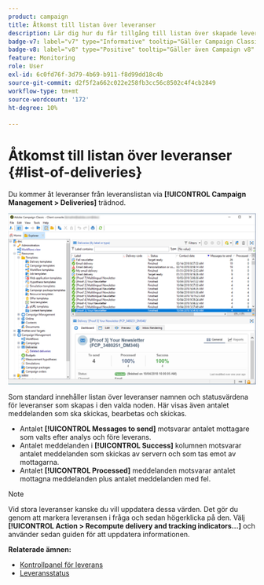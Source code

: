 ```yaml
---
product: campaign
title: Åtkomst till listan över leveranser
description: Lär dig hur du får tillgång till listan över skapade leveranser
badge-v7: label="v7" type="Informative" tooltip="Gäller Campaign Classic v7"
badge-v8: label="v8" type="Positive" tooltip="Gäller även Campaign v8"
feature: Monitoring
role: User
exl-id: 6c0fd76f-3d79-4b69-b911-f8d99dd18c4b
source-git-commit: d2f5f2a662c022e258fb3cc56c8502c4f4cb2849
workflow-type: tm+mt
source-wordcount: '172'
ht-degree: 10%

---
```


# Åtkomst till listan över leveranser {#list-of-deliveries}



Du kommer åt leveranser från leveranslistan via **[!UICONTROL Campaign Management > Deliveries]** trädnod.

![](assets/deliveries-list.png)

Som standard innehåller listan över leveranser namnen och statusvärdena för leveranser som skapas i den valda noden. Här visas även antalet meddelanden som ska skickas, bearbetas och skickas.

* Antalet **[!UICONTROL Messages to send]** motsvarar antalet mottagare som valts efter analys och före leverans.
* Antalet meddelanden i **[!UICONTROL Success]** kolumnen motsvarar antalet meddelanden som skickas av servern och som tas emot av mottagarna.
* Antalet **[!UICONTROL Processed]** meddelanden motsvarar antalet mottagna meddelanden plus antalet meddelanden med fel.

>[!NOTE]
>
>Vid stora leveranser kanske du vill uppdatera dessa värden. Det gör du genom att markera leveransen i fråga och sedan högerklicka på den. Välj **[!UICONTROL Action > Recompute delivery and tracking indicators...]** och använder sedan guiden för att uppdatera informationen.

**Relaterade ämnen:**

* [Kontrollpanel för leverans](delivery-dashboard.md)
* [Leveransstatus](delivery-statuses.md)
